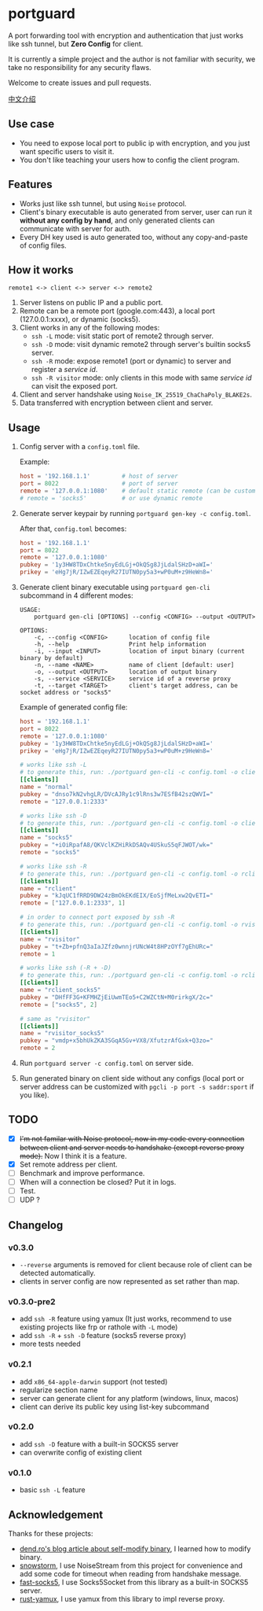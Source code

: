 # portguard

A port forwarding tool with encryption and authentication that just works like ssh tunnel, but **Zero Config** for client.

It is currently a simple project and the author is not familiar with security, we take no responsibility for any security flaws.

Welcome to create issues and pull requests.

[中文介绍](https://github.com/wlh320/portguard/blob/master/README_zh.md)

## Use case

- You need to expose local port to public ip with encryption, and you just want specific users to visit it.
- You don't like teaching your users how to config the client program.

## Features

- Works just like ssh tunnel, but using `Noise` protocol.
- Client's binary executable is auto generated from server, user can run it **without any config by hand**, and only generated clients can communicate with server for auth.
- Every DH key used is auto generated too, without any copy-and-paste of config files.

## How it works

```
remote1 <-> client <-> server <-> remote2
```

1. Server listens on public IP and a public port.
2. Remote can be a remote port (google.com:443), a local port (127.0.0.1:xxxx), or dynamic (socks5).
3. Client works in any of the following modes:
	- `ssh -L` mode: visit static port of remote2 through server.
	- `ssh -D` mode: visit dynamic remote2 through server's builtin socks5 server.
	- `ssh -R` mode: expose remote1 (port or dynamic) to server and register a _service id_.
	- `ssh -R visitor` mode: only clients in this mode with same _service id_ can visit the exposed port.
4. Client and server handshake using `Noise_IK_25519_ChaChaPoly_BLAKE2s`.
5. Data transferred with encryption between client and server.

## Usage

1. Config server with a `config.toml` file.

	Example:
	```toml
	host = '192.168.1.1'         # host of server
	port = 8022                  # port of server
	remote = '127.0.0.1:1080'    # default static remote (can be customized per client)
	# remote = 'socks5'          # or use dynamic remote
	```

2. Generate server keypair by running `portguard gen-key -c config.toml`.

	After that, `config.toml` becomes:
	```toml
	host = '192.168.1.1'
	port = 8022
	remote = '127.0.0.1:1080'
	pubkey = '1y3HW8TDxChtke5nyEdLGj+OkQSg8JjLdalSHzD+aWI='
	prikey = 'eHg7jR/IZwEZEqeyR27IUTN0py5a3+wP0uM+z9HeWn8='
	```

3. Generate client binary executable using `portguard gen-cli` subcommand in 4 different modes:

	```
	USAGE:
	    portguard gen-cli [OPTIONS] --config <CONFIG> --output <OUTPUT>

	OPTIONS:
	    -c, --config <CONFIG>      location of config file
	    -h, --help                 Print help information
	    -i, --input <INPUT>        location of input binary (current binary by default)
	    -n, --name <NAME>          name of client [default: user]
	    -o, --output <OUTPUT>      location of output binary
	    -s, --service <SERVICE>    service id of a reverse proxy
	    -t, --target <TARGET>      client's target address, can be socket address or "socks5"
	```

	Example of generated config file:

	```toml
	host = '192.168.1.1'
	port = 8022
	remote = '127.0.0.1:1080'
	pubkey = '1y3HW8TDxChtke5nyEdLGj+OkQSg8JjLdalSHzD+aWI='
	prikey = 'eHg7jR/IZwEZEqeyR27IUTN0py5a3+wP0uM+z9HeWn8='

	# works like ssh -L
	# to generate this, run: ./portguard gen-cli -c config.toml -o client -t 127.0.0.1:2333
	[[clients]]
	name = "normal"
	pubkey = "dnso7kN2vhgLR/DVcAJRy1c9lRns3w7ESfB42szQWVI="
	remote = "127.0.0.1:2333"

	# works like ssh -D
	# to generate this, run: ./portguard gen-cli -c config.toml -o client_socks5 -t socks5
	[[clients]]
	name = "socks5"
	pubkey = "+iOiRpafA8/QKVclKZHiRkDSAQv4USkuS5qFJWOT/wk="
	remote = "socks5"

	# works like ssh -R
	# to generate this, run: ./portguard gen-cli -c config.toml -o rclient -s 1 -t 127.0.0.1:2333
	[[clients]]
	name = "rclient"
	pubkey = "kJqUC1fRRD9DW24zBmOkEKdEIX/EoSjfMeLxw2QvETI="
	remote = ["127.0.0.1:2333", 1]

	# in order to connect port exposed by ssh -R
	# to generate this, run: ./portguard gen-cli -c config.toml -o rvisitor -s 1
	[[clients]]
	name = "rvisitor"
	pubkey = "t+Zb+pfnQ3aIaJZfz0wnnjrUNcW4t8HPzOYf7gEhURc="
	remote = 1

	# works like ssh (-R + -D)
	# to generate this, run: ./portguard gen-cli -c config.toml -o rclient -s 2 -t socks5
	[[clients]]
	name = "rclient_socks5"
	pubkey = "DHfFF3G+KFMHZjEiUwmTEo5+C2WZCtN+M0rirkgX/2c="
	remote = ["socks5", 2]

	# same as "rvisitor"
	[[clients]]
	name = "rvisitor_socks5"
	pubkey = "vmdp+x5bhUkZKA3SGqA5Gv+VX8/XfutzrAfGxk+Q3zo="
	remote = 2
	```

3. Run `portguard server -c config.toml` on server side.

4. Run generated binary on client side without any configs
(local port or server address can be customized with `pgcli -p port -s saddr:sport` if you like).

## TODO

- [x] ~~I'm not familar with Noise protocol, now in my code every connection between client and server needs to handshake (except reverse proxy mode).~~ Now I think it is a feature.
- [x] Set remote address per client.
- [ ] Benchmark and improve performance.
- [ ] When will a connection be closed? Put it in logs.
- [ ] Test.
- [ ] UDP ?

## Changelog

### v0.3.0
- `--reverse` arguments is removed for client because role of client can be detected automatically.
- clients in server config are now represented as set rather than map.

### v0.3.0-pre2
- add `ssh -R` feature using yamux (It just works, recommend to use existing projects like frp or rathole with `-L` mode)
- add `ssh -R` + `ssh -D` feature (socks5 reverse proxy)
- more tests needed

### v0.2.1
- add `x86_64-apple-darwin` support (not tested)
- regularize section name
- server can generate client for any platform (windows, linux, macos)
- client can derive its public key using list-key subcommand

### v0.2.0
- add `ssh -D` feature with a built-in SOCKS5 server
- can overwrite config of existing client

### v0.1.0
- basic `ssh -L` feature

## Acknowledgement

Thanks for these projects:

- [dend.ro's blog article about self-modify binary](https://blog.dend.ro/self-modifying-rust/), I learned how to modify binary.
- [snowstorm](https://github.com/black-binary/snowstorm), I use NoiseStream from this project for convenience
and add some code for timeout when reading from handshake message.
- [fast-socks5](https://github.com/dizda/fast-socks5), I use Socks5Socket from this library as a built-in SOCKS5 server.
- [rust-yamux](https://github.com/libp2p/rust-yamux), I use yamux from this library to impl reverse proxy.
